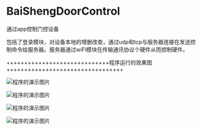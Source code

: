 # BaiShengDoorControl
通过app控制门控设备


包括了登录模块，对设备本地的增删改查，通过udp和tcp与服务器连接在发送控制命令给服务器。服务器通过wiFI模块在传输通讯协议个硬件从而控制硬件。

+++++++++++++++++++++++++++++程序运行的效果图+++++++++++++++++++++++++++++++++


![程序的演示图片](https://github.com/ChampionDragon/BaiShengDoorControl/blob/master/%E7%99%BE%E8%83%9C%E9%97%A8%E6%8E%A7%E8%BF%90%E8%A1%8C%E6%95%88%E6%9E%9C%E5%9B%BE/%E4%B8%BB%E7%95%8C%E9%9D%A2.jpeg)


![程序的演示图片](https://github.com/ChampionDragon/BaiShengDoorControl/blob/master/%E7%99%BE%E8%83%9C%E9%97%A8%E6%8E%A7%E8%BF%90%E8%A1%8C%E6%95%88%E6%9E%9C%E5%9B%BE/%E6%8E%A7%E5%88%B6%E7%95%8C%E9%9D%A2.jpeg)


![程序的演示图片](https://github.com/ChampionDragon/BaiShengDoorControl/blob/master/%E7%99%BE%E8%83%9C%E9%97%A8%E6%8E%A7%E8%BF%90%E8%A1%8C%E6%95%88%E6%9E%9C%E5%9B%BE/%E8%AE%BE%E5%A4%87%E7%AE%A1%E7%90%86%E7%95%8C%E9%9D%A2.jpeg)


![程序的演示图片](https://github.com/ChampionDragon/BaiShengDoorControl/blob/master/%E7%99%BE%E8%83%9C%E9%97%A8%E6%8E%A7%E8%BF%90%E8%A1%8C%E6%95%88%E6%9E%9C%E5%9B%BE/%E9%85%8D%E7%BD%AEWIFI.jpeg)
